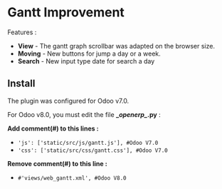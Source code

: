 # Gantt Improvement

Features :
* **View** - The gantt graph scrollbar was adapted on the browser size.
* **Moving** - New buttons for jump a day or a week.
* **Search** - New input type date for search a day

## Install
The plugin was configured for Odoo v7.0.

For Odoo v8.0, you must edit the file __\__openerp\__.py__ :

**Add comment(#) to this lines :**
* `'js': ['static/src/js/gantt.js'], #Odoo V7.0`
* `'css': ['static/src/css/gantt.css'], #Odoo V7.0`

**Remove comment(#) to this line :**
* `#'views/web_gantt.xml', #Odoo V8.0`
